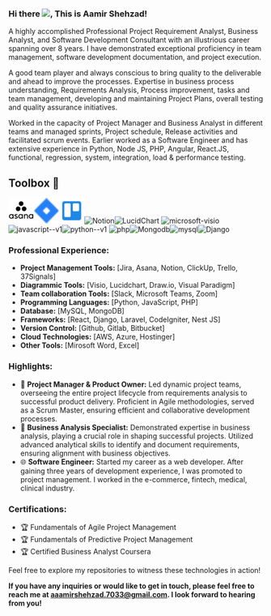### Hi there <img src="https://raw.githubusercontent.com/MartinHeinz/MartinHeinz/master/wave.gif" width="30px">, This is Aamir Shehzad!

A highly accomplished Professional Project Requirement Analyst, Business Analyst, and Software Development Consultant with an illustrious career spanning over 8 years. I have demonstrated exceptional proficiency in team management, software development documentation, and project execution. 

A good team player and always conscious to bring quality to the deliverable and ahead to improve the processes. 
Expertise in business process understanding, Requirements Analysis, Process improvement, tasks and team management, developing and maintaining Project Plans, overall testing and quality assurance initiatives. 

Worked in the capacity of Project Manager and Business Analyst in different teams and managed sprints, Project schedule, Release activities and facilitated scrum events. Earlier worked as a Software Engineer and has extensive experience in Python, Node JS, PHP, Angular, React.JS, functional, regression, system, integration, load & performance testing.

## Toolbox 🧰
<img src="https://github.com/aamirshehzad33/aamirshehzad33/blob/master/icons/asana.png" alt="Asana" width="50" height="50"/><img src="https://github.com/aamirshehzad33/aamirshehzad33/blob/master/icons/jira.png" alt="Jira" width="50" height="50"/><img src="https://github.com/aamirshehzad33/aamirshehzad33/blob/master/icons/trello.png" alt="Trello" width="50" height="50"/><img src="https://github.com/aamirshehzad33/aamirshehzad33/blob/master/icons/notion.png" alt="Notion" width="50" height="50"/><img width="50" height="50" src="https://img.icons8.com/office/50/doughnut-chart--v1.png" alt="LucidChart"/>
<img width="50" height="50" src="https://img.icons8.com/ios-filled/50/microsoft-visio.png" alt="microsoft-visio"/><img width="50" height="50" src="https://img.icons8.com/color/50/javascript--v1.png" alt="javascript--v1"/><img width="48" height="48" src="https://img.icons8.com/color/48/python--v1.png" alt="python--v1"/>
<img width="48" height="48" src="https://img.icons8.com/color/48/php.png" alt="php"/><img width="48" height="48" src="https://img.icons8.com/color/48/mongodb.png" alt="Mongodb"/><img width="50" height="50" src="https://img.icons8.com/ios-filled/50/mysql.png" alt="mysql"/><img width="24" height="24" src="https://img.icons8.com/external-tal-revivo-regular-tal-revivo/24/external-django-a-high-level-python-web-framework-that-encourages-rapid-development-logo-regular-tal-revivo.png" alt="Django"/>


### Professional Experience:
- **Project Management Tools:** [Jira, Asana, Notion, ClickUp, Trello, 37Signals]
- **Diagrammic Tools:** [Visio, Lucidchart, Draw.io, Visual Paradigm]
- **Team collaboration Tools:** [Slack, Microsoft Teams, Zoom]
- **Programming Languages:** [Python, JavaScript, PHP]
- **Database:** [MySQL, MongoDB]
- **Frameworks:** [React, Django, Laravel, CodeIgniter, Nest JS]
- **Version Control:** [Github, Gitlab, Bitbucket]
- **Cloud Technologies:** [AWS, Azure, Hostinger]
- **Other Tools:** [Mirosoft Word, Excel]

### Highlights:
- 💼 **Project Manager & Product Owner:** Led dynamic project teams, overseeing the entire project lifecycle from requirements analysis to successful product delivery. Proficient in Agile methodologies, served as a Scrum Master, ensuring efficient and collaborative development processes.
- 🚀 **Business Analysis Specialist:** Demonstrated expertise in business analysis, playing a crucial role in shaping successful projects. Utilized advanced analytical skills to identify and document requirements, ensuring alignment with business objectives.
- 🌐 **Software Engineer:** Started my career as a web developer. After gaining three years of development experience, I was promoted to project management. I  worked in the e-commerce, fintech, medical, clinical industry.


### Certifications:
- 🏆 Fundamentals of Agile Project Management
- 🏆 Fundamentals of Predictive Project Management
- 🏆 Certified Business Analyst Coursera


Feel free to explore my repositories to witness these technologies in action!

**If you have any inquiries or would like to get in touch, please feel free to reach me at aaamirshehzad.7033@gmail.com. I look forward to hearing from you!**